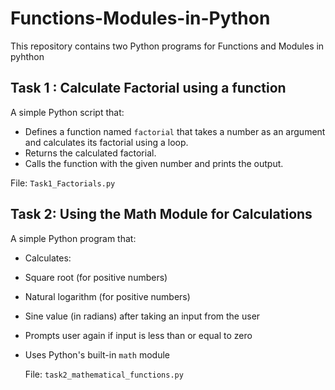 # Functions-Modules-in-Python

This repository contains two Python programs for Functions and Modules in pyhthon

## Task 1 : Calculate Factorial using a function
A simple Python script that:
- Defines a function named `factorial` that takes a number as an argument and calculates its factorial using a loop.
- Returns the calculated factorial.
- Calls the function with the given number and prints the output.

 File: `Task1_Factorials.py`

## Task 2:  Using the Math Module for Calculations
 A simple Python program that:
- Calculates:
 - Square root (for positive numbers)
 - Natural logarithm (for positive numbers)
 - Sine value (in radians) after taking an input from the user
- Prompts user again if input is less than or equal to zero
- Uses Python's built-in `math` module

  File: `task2_mathematical_functions.py`
